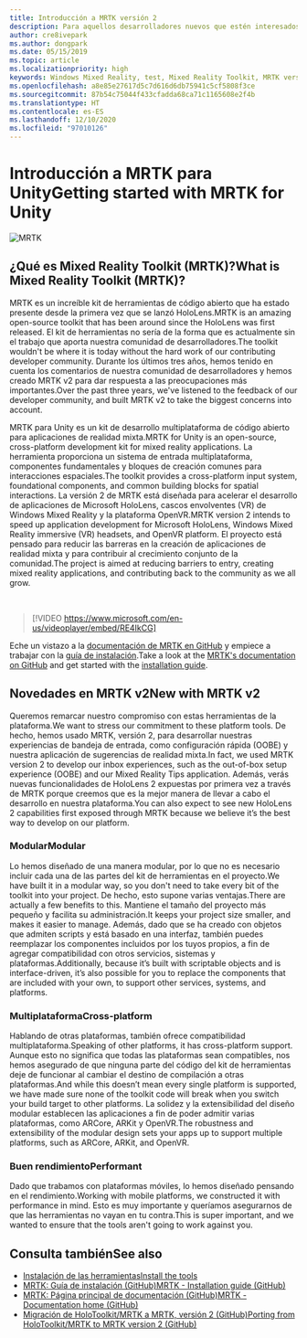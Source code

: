 ```yaml
---
title: Introducción a MRTK versión 2
description: Para aquellos desarrolladores nuevos que estén interesados en usar MRTK
author: cre8ivepark
ms.author: dongpark
ms.date: 05/15/2019
ms.topic: article
ms.localizationpriority: high
keywords: Windows Mixed Reality, test, Mixed Reality Toolkit, MRTK version 2, MRTK, tools, SDK, HoloLens, HoloLens 2, mixed reality headset, windows mixed reality headset, virtual reality headset, cross-platform
ms.openlocfilehash: a8e85e27617d5c7d616d6db75941c5cf5808f3ce
ms.sourcegitcommit: 87b54c75044f433cfadda68ca71c1165608e2f4b
ms.translationtype: HT
ms.contentlocale: es-ES
ms.lasthandoff: 12/10/2020
ms.locfileid: "97010126"
---
```

# <a name="getting-started-with-mrtk-for-unity"></a><span data-ttu-id="4bcb2-104">Introducción a MRTK para Unity</span><span class="sxs-lookup"><span data-stu-id="4bcb2-104">Getting started with MRTK for Unity</span></span>
![MRTK](../../design/images/MRTK_UX_Hero.png)

## <a name="what-is-mixed-reality-toolkit-mrtk"></a><span data-ttu-id="4bcb2-106">¿Qué es Mixed Reality Toolkit (MRTK)?</span><span class="sxs-lookup"><span data-stu-id="4bcb2-106">What is Mixed Reality Toolkit (MRTK)?</span></span>
<span data-ttu-id="4bcb2-107">MRTK es un increíble kit de herramientas de código abierto que ha estado presente desde la primera vez que se lanzó HoloLens.</span><span class="sxs-lookup"><span data-stu-id="4bcb2-107">MRTK is an amazing open-source toolkit that has been around since the HoloLens was first released.</span></span> <span data-ttu-id="4bcb2-108">El kit de herramientas no sería de la forma que es actualmente sin el trabajo que aporta nuestra comunidad de desarrolladores.</span><span class="sxs-lookup"><span data-stu-id="4bcb2-108">The toolkit wouldn't be where it is today without the hard work of our contributing developer community.</span></span> <span data-ttu-id="4bcb2-109">Durante los últimos tres años, hemos tenido en cuenta los comentarios de nuestra comunidad de desarrolladores y hemos creado MRTK v2 para dar respuesta a las preocupaciones más importantes.</span><span class="sxs-lookup"><span data-stu-id="4bcb2-109">Over the past three years, we've listened to the feedback of our developer community, and built MRTK v2 to take the biggest concerns into account.</span></span>  

<span data-ttu-id="4bcb2-110">MRTK para Unity es un kit de desarrollo multiplataforma de código abierto para aplicaciones de realidad mixta.</span><span class="sxs-lookup"><span data-stu-id="4bcb2-110">MRTK for Unity is an open-source, cross-platform development kit for mixed reality applications.</span></span> <span data-ttu-id="4bcb2-111">La herramienta proporciona un sistema de entrada multiplataforma, componentes fundamentales y bloques de creación comunes para interacciones espaciales.</span><span class="sxs-lookup"><span data-stu-id="4bcb2-111">The toolkit provides a cross-platform input system, foundational components, and common building blocks for spatial interactions.</span></span> <span data-ttu-id="4bcb2-112">La versión 2 de MRTK está diseñada para acelerar el desarrollo de aplicaciones de Microsoft HoloLens, cascos envolventes (VR) de Windows Mixed Reality y la plataforma OpenVR.</span><span class="sxs-lookup"><span data-stu-id="4bcb2-112">MRTK version 2 intends to speed up application development for Microsoft HoloLens, Windows Mixed Reality immersive (VR) headsets, and OpenVR platform.</span></span> <span data-ttu-id="4bcb2-113">El proyecto está pensado para reducir las barreras en la creación de aplicaciones de realidad mixta y para contribuir al crecimiento conjunto de la comunidad.</span><span class="sxs-lookup"><span data-stu-id="4bcb2-113">The project is aimed at reducing barriers to entry, creating mixed reality applications, and contributing back to the community as we all grow.</span></span>

<br>

> [!VIDEO https://www.microsoft.com/en-us/videoplayer/embed/RE4IkCG]

<span data-ttu-id="4bcb2-114">Eche un vistazo a la [documentación de MRTK en GitHub](https://microsoft.github.io/MixedRealityToolkit-Unity/README.html) y empiece a trabajar con la [guía de instalación](https://microsoft.github.io/MixedRealityToolkit-Unity/Documentation/Installation.html).</span><span class="sxs-lookup"><span data-stu-id="4bcb2-114">Take a look at the [MRTK's documentation on GitHub](https://microsoft.github.io/MixedRealityToolkit-Unity/README.html) and get started with the [installation guide](https://microsoft.github.io/MixedRealityToolkit-Unity/Documentation/Installation.html).</span></span>


## <a name="new-with-mrtk-v2"></a><span data-ttu-id="4bcb2-115">Novedades en MRTK v2</span><span class="sxs-lookup"><span data-stu-id="4bcb2-115">New with MRTK v2</span></span>
<span data-ttu-id="4bcb2-116">Queremos remarcar nuestro compromiso con estas herramientas de la plataforma.</span><span class="sxs-lookup"><span data-stu-id="4bcb2-116">We want to stress our commitment to these platform tools.</span></span>  <span data-ttu-id="4bcb2-117">De hecho, hemos usado MRTK, versión 2, para desarrollar nuestras experiencias de bandeja de entrada, como configuración rápida (OOBE) y nuestra aplicación de sugerencias de realidad mixta.</span><span class="sxs-lookup"><span data-stu-id="4bcb2-117">In fact, we used MRTK version 2 to develop our inbox experiences, such as the out-of-box setup experience (OOBE) and our Mixed Reality Tips application.</span></span> <span data-ttu-id="4bcb2-118">Además, verás nuevas funcionalidades de HoloLens 2 expuestas por primera vez a través de MRTK porque creemos que es la mejor manera de llevar a cabo el desarrollo en nuestra plataforma.</span><span class="sxs-lookup"><span data-stu-id="4bcb2-118">You can also expect to see new HoloLens 2 capabilities first exposed through MRTK because we believe it’s the best way to develop on our platform.</span></span> 

### <a name="modular"></a><span data-ttu-id="4bcb2-119">Modular</span><span class="sxs-lookup"><span data-stu-id="4bcb2-119">Modular</span></span>
<span data-ttu-id="4bcb2-120">Lo hemos diseñado de una manera modular, por lo que no es necesario incluir cada una de las partes del kit de herramientas en el proyecto.</span><span class="sxs-lookup"><span data-stu-id="4bcb2-120">We have built it in a modular way, so you don't need to take every bit of the toolkit into your project.</span></span>  <span data-ttu-id="4bcb2-121">De hecho, esto supone varias ventajas.</span><span class="sxs-lookup"><span data-stu-id="4bcb2-121">There are actually a few benefits to this.</span></span>  <span data-ttu-id="4bcb2-122">Mantiene el tamaño del proyecto más pequeño y facilita su administración.</span><span class="sxs-lookup"><span data-stu-id="4bcb2-122">It keeps your project size smaller, and makes it easier to manage.</span></span>  <span data-ttu-id="4bcb2-123">Además, dado que se ha creado con objetos que admiten scripts y está basado en una interfaz, también puedes reemplazar los componentes incluidos por los tuyos propios, a fin de agregar compatibilidad con otros servicios, sistemas y plataformas.</span><span class="sxs-lookup"><span data-stu-id="4bcb2-123">Additionally, because it’s built with scriptable objects and is interface-driven, it’s also possible for you to replace the components that are included with your own, to support other services, systems, and platforms.</span></span>

### <a name="cross-platform"></a><span data-ttu-id="4bcb2-124">Multiplataforma</span><span class="sxs-lookup"><span data-stu-id="4bcb2-124">Cross-platform</span></span>
<span data-ttu-id="4bcb2-125">Hablando de otras plataformas, también ofrece compatibilidad multiplataforma.</span><span class="sxs-lookup"><span data-stu-id="4bcb2-125">Speaking of other platforms, it has cross-platform support.</span></span>  <span data-ttu-id="4bcb2-126">Aunque esto no significa que todas las plataformas sean compatibles, nos hemos asegurado de que ninguna parte del código del kit de herramientas deje de funcionar al cambiar el destino de compilación a otras plataformas.</span><span class="sxs-lookup"><span data-stu-id="4bcb2-126">And while this doesn’t mean every single platform is supported, we have made sure none of the toolkit code will break when you switch your build target to other platforms.</span></span>  <span data-ttu-id="4bcb2-127">La solidez y la extensibilidad del diseño modular establecen las aplicaciones a fin de poder admitir varias plataformas, como ARCore, ARKit y OpenVR.</span><span class="sxs-lookup"><span data-stu-id="4bcb2-127">The robustness and extensibility of the modular design sets your apps up to support multiple platforms, such as ARCore, ARKit, and OpenVR.</span></span>

### <a name="performant"></a><span data-ttu-id="4bcb2-128">Buen rendimiento</span><span class="sxs-lookup"><span data-stu-id="4bcb2-128">Performant</span></span>
<span data-ttu-id="4bcb2-129">Dado que trabamos con plataformas móviles, lo hemos diseñado pensando en el rendimiento.</span><span class="sxs-lookup"><span data-stu-id="4bcb2-129">Working with mobile platforms, we constructed it with performance in mind.</span></span>  <span data-ttu-id="4bcb2-130">Esto es muy importante y queríamos asegurarnos de que las herramientas no vayan en tu contra.</span><span class="sxs-lookup"><span data-stu-id="4bcb2-130">This is super important, and we wanted to ensure that the tools aren't going to work against you.</span></span>

## <a name="see-also"></a><span data-ttu-id="4bcb2-131">Consulta también</span><span class="sxs-lookup"><span data-stu-id="4bcb2-131">See also</span></span>
* [<span data-ttu-id="4bcb2-132">Instalación de las herramientas</span><span class="sxs-lookup"><span data-stu-id="4bcb2-132">Install the tools</span></span>](../install-the-tools.md)
* [<span data-ttu-id="4bcb2-133">MRTK: Guía de instalación (GitHub)</span><span class="sxs-lookup"><span data-stu-id="4bcb2-133">MRTK - Installation guide (GitHub)</span></span>](https://microsoft.github.io/MixedRealityToolkit-Unity/Documentation/Installation.html)
* [<span data-ttu-id="4bcb2-134">MRTK: Página principal de documentación (GitHub)</span><span class="sxs-lookup"><span data-stu-id="4bcb2-134">MRTK - Documentation home (GitHub)</span></span>](https://microsoft.github.io/MixedRealityToolkit-Unity/README.html)
* [<span data-ttu-id="4bcb2-135">Migración de HoloToolkit/MRTK a MRTK, versión 2 (GitHub)</span><span class="sxs-lookup"><span data-stu-id="4bcb2-135">Porting from HoloToolkit/MRTK to MRTK version 2 (GitHub)</span></span>](https://microsoft.github.io/MixedRealityToolkit-Unity/Documentation/HTKToMRTKPortingGuide.html)

